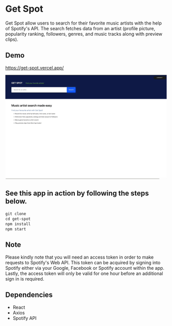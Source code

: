 # Get Spot

Get Spot allow users to search for their favorite music artists with the help of Spotify's API. The search fetches data from an artist (profile picture, popularity ranking, followers, genres, and music tracks along with preview clips).

## Demo
https://get-spot.vercel.app/


![me](https://github.com/sarisssa/Get-Spot/blob/main/src/assets/search.gif)


## See this app in action by following the steps below.
```
git clone 
cd get-spot
npm install
npm start
```

## Note

Please kindly note that you will need an access token in order to make requests to Spotify's Web API. This token can be acquired by signing into Spotify either via your Google, Facebook or Spotify account within the app. Lastly, the access token will only be valid for one hour before an additional sign in is required.

## Dependencies

- React
- Axios
- Spotify API
